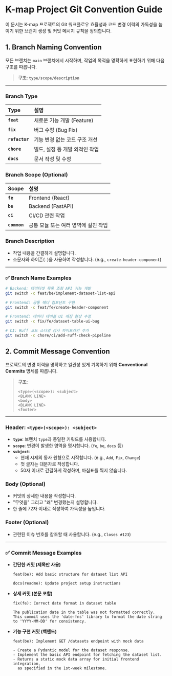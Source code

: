 # K-map Project Git Convention Guide

이 문서는 K-map 프로젝트의 Git 워크플로우 효율성과 코드 변경 이력의 가독성을 높이기 위한 브랜치 생성 및 커밋 메시지 규칙을 정의합니다.

## 1\. Branch Naming Convention

모든 브랜치는 `main` 브랜치에서 시작하며, 작업의 목적을 명확하게 표현하기 위해 다음 구조를 따릅니다.

> **구조: `type/scope/description`**

-----

### Branch Type

| Type      | 설명                               |
| :-------- | :--------------------------------- |
| **`feat`** | 새로운 기능 개발 (Feature)         |
| **`fix`** | 버그 수정 (Bug Fix)                |
| **`refactor`**| 기능 변경 없는 코드 구조 개선      |
| **`chore`** | 빌드, 설정 등 개발 외적인 작업     |
| **`docs`** | 문서 작성 및 수정                  |

### Branch Scope (Optional)

| Scope     | 설명                                       |
| :-------- | :----------------------------------------- |
| **`fe`** | Frontend (React)                           |
| **`be`** | Backend (FastAPI)                          |
| **`ci`** | CI/CD 관련 작업                          |
| **`common`** | 공통 모듈 또는 여러 영역에 걸친 작업       |

### Branch Description

  - 작업 내용을 간결하게 설명합니다.
  - 소문자와 하이픈(`-`)을 사용하여 작성합니다. (e.g., `create-header-component`)

-----

### ✅ Branch Name Examples

```bash
# Backend: 데이터셋 목록 조회 API 기능 개발
git switch -c feat/be/implement-dataset-list-api

# Frontend: 공통 헤더 컴포넌트 구현
git switch -c feat/fe/create-header-component

# Frontend: 데이터 테이블 UI 깨짐 현상 수정
git switch -c fix/fe/dataset-table-ui-bug

# CI: Ruff 코드 스타일 검사 파이프라인 추가
git switch -c chore/ci/add-ruff-check-pipeline
```

## 2\. Commit Message Convention

프로젝트의 변경 이력을 명확하고 일관성 있게 기록하기 위해 **Conventional Commits** 명세를 따릅니다.

> **구조:**
>
> ```
> <type>(<scope>): <subject>
> <BLANK LINE>
> <body>
> <BLANK LINE>
> <footer>
> ```

-----

### Header: `<type>(<scope>): <subject>`

  - **`type`**: 브랜치 `type`과 동일한 키워드를 사용합니다.
  - **`scope`**: 변경이 발생한 영역을 명시합니다. (`fe`, `be`, `docs` 등)
  - **`subject`**:
      - 현재 시제의 동사 원형으로 시작합니다. (e.g., `Add`, `Fix`, `Change`)
      - 첫 글자는 대문자로 작성합니다.
      - 50자 이내로 간결하게 작성하며, 마침표를 찍지 않습니다.

### Body (Optional)

  - 커밋의 상세한 내용을 작성합니다.
  - "무엇을" 그리고 "왜" 변경했는지 설명합니다.
  - 한 줄에 72자 이내로 작성하여 가독성을 높입니다.

### Footer (Optional)

  - 관련된 이슈 번호를 참조할 때 사용합니다. (e.g., `Closes #123`)

-----

### ✅ Commit Message Examples

  - **간단한 커밋 (제목만 사용)**

    ```
    feat(be): Add basic structure for dataset list API
    ```

    ```
    docs(readme): Update project setup instructions
    ```

  - **상세 커밋 (본문 포함)**

    ```
    fix(fe): Correct date format in dataset table

    The publication date in the table was not formatted correctly.
    This commit uses the 'date-fns' library to format the date string
    to 'YYYY-MM-DD' for consistency.
    ```

  - **기능 구현 커밋 (백엔드)**

    ```
    feat(be): Implement GET /datasets endpoint with mock data

    - Create a Pydantic model for the dataset response.
    - Implement the basic API endpoint for fetching the dataset list.
    - Returns a static mock data array for initial frontend integration,
      as specified in the 1st-week milestone.
    ```